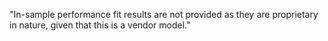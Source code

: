 "In-sample performance fit results are not provided as they are proprietary in nature, given that this is a vendor model."
